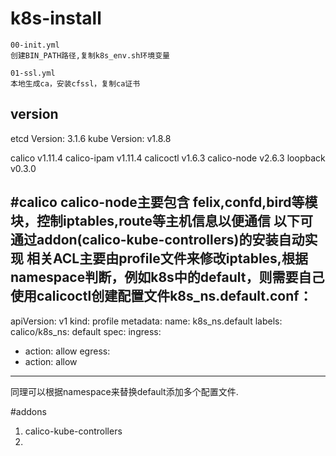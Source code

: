 # k8s-install

	00-init.yml
	创建BIN_PATH路径,复制k8s_env.sh环境变量

	01-ssl.yml
    本地生成ca，安装cfssl，复制ca证书


## version
etcd Version: 3.1.6
kube Version: v1.8.8

calico v1.11.4
calico-ipam v1.11.4
calicoctl v1.6.3
calico-node v2.6.3
loopback v0.3.0


#calico
calico-node主要包含 felix,confd,bird等模块，控制iptables,route等主机信息以便通信
以下可通过addon(calico-kube-controllers)的安装自动实现
相关ACL主要由profile文件来修改iptables,根据namespace判断，例如k8s中的default，则需要自己使用calicoctl创建配置文件k8s_ns.default.conf：
------
apiVersion: v1
kind: profile
metadata:
  name: k8s_ns.default
  labels:
    calico/k8s_ns: default
spec:
  ingress:
  - action: allow
  egress:
  - action: allow
--------
同理可以根据namespace来替换default添加多个配置文件.


#addons
1. calico-kube-controllers
2.

